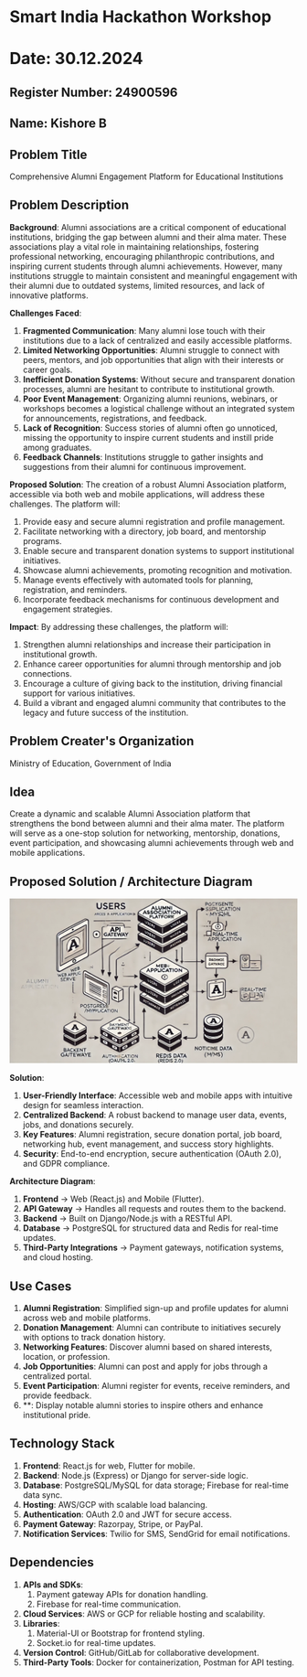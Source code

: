 # Smart India Hackathon Workshop
# Date: 30.12.2024
## Register Number: 24900596
## Name: Kishore B
## Problem Title
Comprehensive Alumni Engagement Platform for Educational Institutions
## Problem Description
**Background**:
Alumni associations are a critical component of educational institutions, bridging the gap between alumni and their alma mater. These associations play a vital role in maintaining relationships, fostering professional networking, encouraging philanthropic contributions, and inspiring current students through alumni achievements. However, many institutions struggle to maintain consistent and meaningful engagement with their alumni due to outdated systems, limited resources, and lack of innovative platforms.

**Challenges Faced**:
1. **Fragmented Communication**: Many alumni lose touch with their institutions due to a lack of centralized and easily accessible platforms.
2. **Limited Networking Opportunities**: Alumni struggle to connect with peers, mentors, and job opportunities that align with their interests or career goals.
3. **Inefficient Donation Systems**: Without secure and transparent donation processes, alumni are hesitant to contribute to institutional growth.
4. **Poor Event Management**: Organizing alumni reunions, webinars, or workshops becomes a logistical challenge without an integrated system for announcements, registrations, and feedback.
5. **Lack of Recognition**: Success stories of alumni often go unnoticed, missing the opportunity to inspire current students and instill pride among graduates.
6. **Feedback Channels**: Institutions struggle to gather insights and suggestions from their alumni for continuous improvement.

**Proposed Solution**:
The creation of a robust Alumni Association platform, accessible via both web and mobile applications, will address these challenges. The platform will:

1. Provide easy and secure alumni registration and profile management.
2. Facilitate networking with a directory, job board, and mentorship programs.
3. Enable secure and transparent donation systems to support institutional initiatives.
4. Showcase alumni achievements, promoting recognition and motivation.
5. Manage events effectively with automated tools for planning, registration, and reminders.
6. Incorporate feedback mechanisms for continuous development and engagement strategies.

**Impact**:
By addressing these challenges, the platform will:

1. Strengthen alumni relationships and increase their participation in institutional growth.
2. Enhance career opportunities for alumni through mentorship and job connections.
3. Encourage a culture of giving back to the institution, driving financial support for various initiatives.
4. Build a vibrant and engaged alumni community that contributes to the legacy and future success of the institution. 
## Problem Creater's Organization
Ministry of Education, Government of India

## Idea
Create a dynamic and scalable Alumni Association platform that strengthens the bond between alumni and their alma mater. The platform will serve as a one-stop solution for networking, mentorship, donations, event participation, and showcasing alumni achievements through web and mobile applications.

## Proposed Solution / Architecture Diagram
![alt text](image.webp)

**Solution**:
1. **User-Friendly Interface**: Accessible web and mobile apps with intuitive design for seamless interaction.
2. **Centralized Backend**: A robust backend to manage user data, events, jobs, and donations securely.
3. **Key Features**: Alumni registration, secure donation portal, job board, networking hub, event management, and success story highlights.
4. **Security**: End-to-end encryption, secure authentication (OAuth 2.0), and GDPR compliance.

**Architecture Diagram**:
1. **Frontend** → Web (React.js) and Mobile (Flutter).
2. **API Gateway** → Handles all requests and routes them to the backend.
3. **Backend** → Built on Django/Node.js with a RESTful API.
4. **Database** → PostgreSQL for structured data and Redis for real-time updates.
5. **Third-Party Integrations** → Payment gateways, notification systems, and cloud hosting.

## Use Cases
1. **Alumni Registration**:
    Simplified sign-up and profile updates for alumni across web and mobile platforms.
2. **Donation Management**:
    Alumni can contribute to initiatives securely with options to track donation history.
3. **Networking Features**:
    Discover alumni based on shared interests, location, or profession.
4. **Job Opportunities**:
    Alumni can post and apply for jobs through a centralized portal.
5. **Event Participation**:
    Alumni register for events, receive reminders, and provide feedback.
6. **:
    Display notable alumni stories to inspire others and enhance institutional pride.


## Technology Stack
1. **Frontend**: React.js for web, Flutter for mobile.
2. **Backend**: Node.js (Express) or Django for server-side logic.
3. **Database**: PostgreSQL/MySQL for data storage; Firebase for real-time data sync.
4. **Hosting**: AWS/GCP with scalable load balancing.
5. **Authentication**: OAuth 2.0 and JWT for secure access.
6. **Payment Gateway**: Razorpay, Stripe, or PayPal.
7. **Notification Services**: Twilio for SMS, SendGrid for email notifications.


## Dependencies
1. **APIs and SDKs**:
   1. Payment gateway APIs for donation handling.
   2. Firebase for real-time communication.
2. **Cloud Services**: AWS or GCP for reliable hosting and scalability.
3. **Libraries**:
   1. Material-UI or Bootstrap for frontend styling.
   2. Socket.io for real-time updates.
4. **Version Control**: GitHub/GitLab for collaborative development.
5. **Third-Party Tools**: Docker for containerization, Postman for API testing.